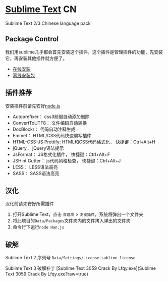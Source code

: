 [Sublime Text](http://www.sublimetext.com/) CN
===============

Sublime Text 2/3 Chinese language pack

## Package Control ##

我们用sublime几乎都会首先安装这个插件，这个插件是管理插件的功能，先安装它，再安装其他插件就方便了。

- [在线安装](https://sublime.wbond.net/installation)
- [离线安装包](https://sublime.wbond.net/Package%20Control.sublime-package)

## 插件推荐 ##

安装插件前请先安好[node.js](http://nodejs.org/download/)

- Autoprefixer：			css3前缀自动添加删除
- ConvertToUTF8：			文件编码自动转换
- DocBlockr：				代码自动注释生成
- Emmet：					HTML/CSS代码快速编写插件
- HTML-CSS-JS Prettify:		HTML和CSS代码格式化，		快捷键：Ctrl+Alt+H
- jQuery：					jQuery语法提示
- JsFormat：				JS格式化插件，				快捷键：Ctrl+Alt+F
- JSHint Gutter：			js代码风格检查，			快捷键：Ctrl+Alt+J
- LESS：					LESS语法高亮
- SASS：					SASS语法高亮

## 汉化 ##

汉化前请先安好所需插件

1. 打开Sublime Text，点击 `首选项` > `浏览插件`，系统将弹出一个文件夹
2. 将此项目的`Data/Packages`文件夹内的文件拷入弹出的文件夹
3. 命令行下运行`node Han.js`

## 破解 ##

Sublime Text 2 序列号 `Data/Settings/License.sublime_license`

Sublime Text 3 破解补丁 [Sublime Text 3059 Crack By Lfqy.exe](Sublime Text 3059 Crack By Lfqy.exe?raw=true)
